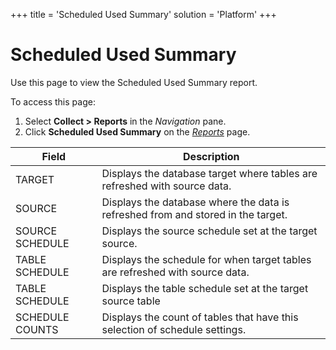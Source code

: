 +++
title = 'Scheduled Used Summary'
solution = 'Platform'
+++

# Scheduled Used Summary

<div class="use">

Use this page to view the Scheduled Used Summary report.

</div>

To access this page:

1.  Select <span style="font-weight: bold;">Collect \> Reports</span> in
    the <span style="font-style: italic;">Navigation</span> pane.
2.  Click <span style="font-weight: bold;">Scheduled Used Summary</span>
    on the *[Reports](Reports.htm)*
page.

| Field           | Description                                                                      |
| --------------- | -------------------------------------------------------------------------------- |
| TARGET          | Displays the database target where tables are refreshed with source data.        |
| SOURCE          | Displays the database where the data is refreshed from and stored in the target. |
| SOURCE SCHEDULE | Displays the source schedule set at the target source.                           |
| TABLE SCHEDULE  | Displays the schedule for when target tables are refreshed with source data.     |
| TABLE SCHEDULE  | Displays the table schedule set at the target source table                       |
| SCHEDULE COUNTS | Displays the count of tables that have this selection of schedule settings.      |
